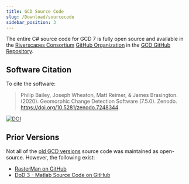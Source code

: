 ```yaml
---
title: GCD Source Code
slug: /Download/sourcecode
sidebar_position: 3
---
```


The entire C# source code for GCD 7 is fully open source and available in the [Riverscapes Consortium](https://riverscapes.net) [GitHub Organization](https://github.com/Riverscapes) in the [GCD GitHub Repository](https://github.com/Riverscapes/gcd/).

## Software Citation

To cite the software:

> Philip Bailey, Joseph Wheaton, Matt Reimer, & James Brasington. (2020). Geomorphic Change Detection Software (7.5.0). Zenodo. https://doi.org/10.5281/zenodo.7248344.

[![DOI](https://zenodo.org/badge/DOI/10.5281/zenodo.7248344.svg)](https://doi.org/10.5281/zenodo.7248344)

## Prior Versions

Not all of the [old GCD versions](/Download/old_versions) source code was maintained as open-source. However, the following exist:

* [RasterMan on GitHub](https://github.com/NorthArrowResearch/rasterman)
* [DoD 3 - Matlab Source Code on GitHub](https://github.com/joewheaton/DoD)

